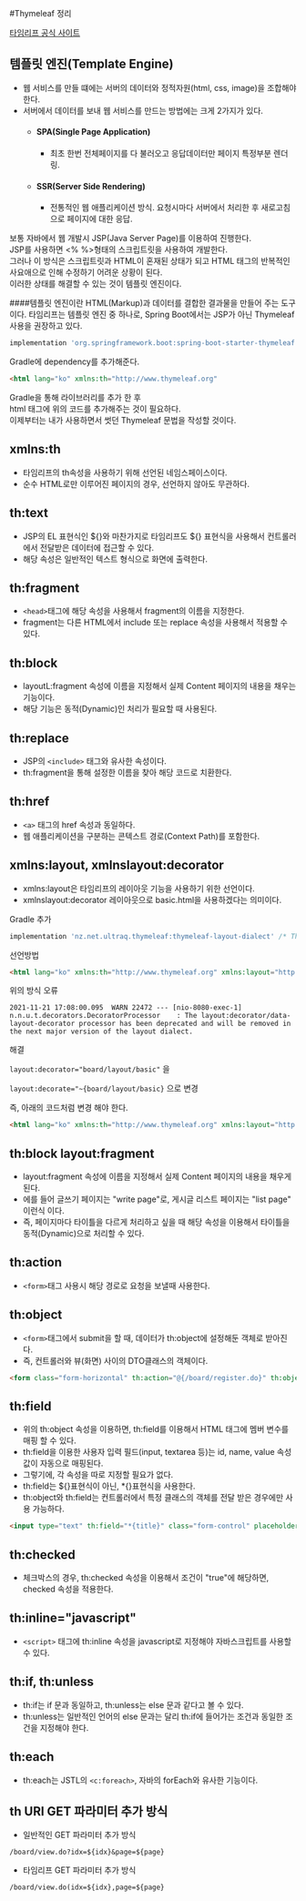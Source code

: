 #Thymeleaf 정리

[타임리프 공식 사이트](https://www.thymeleaf.org/)

## 템플릿 엔진(Template Engine)

- 웹 서비스를 만들 떄에는 서버의 데이터와 정적자원(html, css, image)을 조합해야 한다.
- 서버에서 데이터를 보내 웹 서비스를 만드는 방법에는 크게 2가지가 있다.
    - #### SPA(Single Page Application)
        - 최초 한번 전체페이지를 다 불러오고 응답데이터만 페이지 특정부분 렌더링.
    - #### SSR(Server Side Rendering)
        - 전통적인 웹 애플리케이션 방식. 요청시마다 서버에서 처리한 후 새로고침으로 페이지에 대한 응답.

보통 자바에서 웹 개발시 JSP(Java Server Page)를 이용하여 진행한다.
<br>
JSP를 사용하면 <% %>형태의 스크립트릿을 사용하여 개발한다.
<br>
그러나 이 방식은 스크립트릿과 HTML이 혼재된 상태가 되고 HTML 태그의 반복적인 사요애으로 인해 수정하기 어려운 상황이 된다.
<br>
이러한 상태를 해결할 수 있는 것이 템플릿 엔진이다.

####템플릿 엔진이란 HTML(Markup)과 데이터를 결합한 결과물을 만들어 주는 도구이다.
타임리프는 템플릿 엔진 중 하나로, Spring Boot에서는 JSP가 아닌 Thymeleaf 사용을 권장하고 있다.

```gradle
implementation 'org.springframework.boot:spring-boot-starter-thymeleaf'
```

Gradle에 dependency를 추가해준다.

```html
<html lang="ko" xmlns:th="http://www.thymeleaf.org"
```
Gradle을 통해 라이브러리를 추가 한 후 
<br>
html 태그에 위의 코드를 추가해주는 것이 필요하다.
<br>
이제부터는 내가 사용하면서 썻던 Thymeleaf 문법을 작성할 것이다.

## xmlns:th
- 타임리프의 th속성을 사용하기 위해 선언된 네임스페이스이다.
- 순수 HTML로만 이루어진 페이지의 경우, 선언하지 않아도 무관하다.

## th:text
- JSP의 EL 표현식인 ${}와 마찬가지로 타임리프도 ${} 표현식을 사용해서 컨트롤러에서 전달받은 데이터에 접근할 수 있다.
- 해당 속성은 일반적인 텍스트 형식으로 화면에 출력한다.

## th:fragment
- ```<head>```태그에 해당 속성을 사용해서 fragment의 이름을 지정한다.
- fragment는 다른 HTML에서 include 또는 replace 속성을 사용해서 적용할 수 있다.

## th:block
- layoutL:fragment 속성에 이름을 지정해서 실제 Content 페이지의 내용을 채우는 기능이다.
- 해당 기능은 동적(Dynamic)인 처리가 필요할 때 사용된다.

## th:replace
- JSP의 ```<include>``` 태그와 유사한 속성이다.
- th:fragment을 통해 설정한 이름을 찾아 해당 코드로 치환한다.

## th:href
- ```<a>``` 태그의 href 속성과 동일하다.
- 웹 애플리케이션을 구분하는 콘텍스트 경로(Context Path)를 포함한다.

## xmlns:layout, xmlnslayout:decorator
- xmlns:layout은 타임리프의 레이아웃 기능을 사용하기 위한 선언이다.
- xmlnslayout:decorator 레이아웃으로 basic.html을 사용하겠다는 의미이다.

Gradle 추가

```	gradle 
implementation 'nz.net.ultraq.thymeleaf:thymeleaf-layout-dialect' /* Thymeleaf Layout */
```

선언방법

```html
<html lang="ko" xmlns:th="http://www.thymeleaf.org" xmlns:layout="http://www.ultraq.net.nz/thymeleaf/layout" layout:decorator="board/layout/basic">
```
위의 방식 오류

```
2021-11-21 17:08:00.095  WARN 22472 --- [nio-8080-exec-1] n.n.u.t.decorators.DecoratorProcessor    : The layout:decorator/data-layout-decorator processor has been deprecated and will be removed in the next major version of the layout dialect.
```
해결

```layout:decorator="board/layout/basic"``` 을

```layout:decorate="~{board/layout/basic}``` 으로 변경

즉, 아래의 코드처럼 변경 해야 한다.
```html
<html lang="ko" xmlns:th="http://www.thymeleaf.org" xmlns:layout="http://www.ultraq.net.nz/thymeleaf/layout" layout:decorate="~{board/layout/basic}">
```


## th:block layout:fragment
- layout:fragment 속성에 이름을 지정해서 실제 Content 페이지의 내용을 채우게 된다.
- 에를 들어 글쓰기 페이지는 "write page"로, 게시글 리스트 페이지는 "list page" 이런식 이다.
- 즉, 페이지마다 타이틀을 다르게 처리하고 싶을 때 해당 속성을 이용해서 타이틀을 동적(Dynamic)으로 처리할 수 있다.

## th:action
- ```<form>```태그 사용시 해당 경로로 요청을 보낼때 사용한다.


## th:object
- ```<form>```태그에서 submit을 할 때, 데이터가 th:object에 설정해둔 객체로 받아진다.
- 즉, 컨트롤러와 뷰(화면) 사이의 DTO클래스의 객체이다.

``` html
<form class="form-horizontal" th:action="@{/board/register.do}" th:object="${board}" method="post">
```

## th:field
- 위의 th:object 속성을 이용하면, th:field를 이용해서 HTML 태그에 멤버 변수를 매핑 할 수 있다.
- th:field을 이용한 사용자 입력 필드(input, textarea 등)는 id, name, value 속성 값이 자동으로 매핑된다. 
- 그렇기에, 각 속성을 따로 지정할 필요가 없다.
- th:field는 ${}표현식이 아닌, *{}표현식을 사용한다.
- th:object와 th:field는 컨트롤러에서 특정 클래스의 객체를 전달 받은 경우에만 사용 가능하다.

```html
<input type="text" th:field="*{title}" class="form-control" placeholder="제목을 입력해 주세요." />
```

## th:checked
- 체크박스의 경우, th:checked 속성을 이용해서 조건이 "true"에 해당하면, checked 속성을 적용한다.

## th:inline="javascript"
- ```<script>``` 태그에 th:inline 속성을 javascript로 지정해야 자바스크립트를 사용할 수 있다.

## th:if, th:unless
- th:if는 if 문과 동일하고, th:unless는 else 문과 같다고 볼 수 있다.
- th:unless는 일반적인 언어의 else 문과는 달리 th:if에 들어가는 조건과 동일한 조건을 지정해야 한다.

## th:each
- th:each는 JSTL의 ```<c:foreach>```, 자바의 forEach와 유사한 기능이다.

## th URI GET 파라미터 추가 방식
- 일반적인 GET 파라미터 추가 방식 

```/board/view.do?idx=${idx}&page=${page}```

- 타임리프 GET 파라미터 추가 방식

```/board/view.do(idx=${idx},page=${page}```
